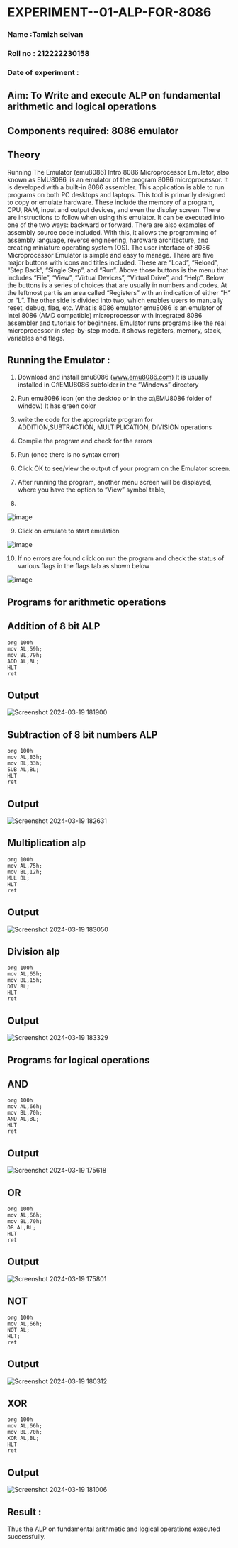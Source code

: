# EXPERIMENT--01-ALP-FOR-8086
### Name :Tamizh selvan
### Roll no : 212222230158
### Date of experiment :

## Aim: To Write and execute ALP on fundamental arithmetic and logical operations
## Components required: 8086  emulator 
## Theory 
Running The Emulator (emu8086) Intro 8086 Microprocessor Emulator, also known as EMU8086, is an emulator of the program 8086 microprocessor. It is developed with a built-in 8086 assembler. This application is able to run programs on both PC desktops and laptops. This tool is primarily designed to copy or emulate hardware. These include the memory of a program, CPU, RAM, input and output devices, and even the display screen. There are instructions to follow when using this emulator. It can be executed into one of the two ways: backward or forward. There are also examples of assembly source code included. With this, it allows the programming of assembly language, reverse engineering, hardware architecture, and creating miniature operating system (OS). The user interface of 8086 Microprocessor Emulator is simple and easy to manage. There are five major buttons with icons and titles included. These are “Load”, “Reload”, “Step Back”, “Single Step”, and “Run”. Above those buttons is the menu that includes “File”, “View”, “Virtual Devices”, “Virtual Drive”, and “Help”. Below the buttons is a series of choices that are usually in numbers and codes. At the leftmost part is an area called “Registers” with an indication of either “H” or “L”. The other side is divided into two, which enables users to manually reset, debug, flag, etc. What is 8086 emulator emu8086 is an emulator of Intel 8086 (AMD compatible) microprocessor with integrated 8086 assembler and tutorials for beginners. Emulator runs programs like the real microprocessor in step-by-step mode. it shows registers, memory, stack, variables and flags.

 ## Running the Emulator :
1.	Download and install emu8086 (www.emu8086.com) It is usually installed in C:\EMU8086 subfolder in the “Windows” directory
2.	 Run  emu8086 icon (on the desktop or in the c:\EMU8086 folder of window) It has green color 
 

3.	write the code for the appropriate program for ADDITION,SUBTRACTION, MULTIPLICATION,  DIVISION operations 

4.	 Compile the program and check for the errors 
5.	Run (once there is no syntax error) 

6.	Click OK to see/view the output of your program on the Emulator screen. 


7.	After running the program, another menu screen will be displayed, where you have the option to “View” symbol table,
8.	 


![image](https://user-images.githubusercontent.com/36288975/189273263-d65baae9-4b8f-4723-afb3-c0ffa4052b04.png)

9.	Click on emulate to start emulation 

![image](https://user-images.githubusercontent.com/36288975/189273273-9bb36ec1-e2e8-4892-8d35-37707332bfdc.png)

10.	If no errors are found click on run the program and check the status of various flags in the flags tab as shown below 

![image](https://user-images.githubusercontent.com/36288975/189273277-113a2a33-4a40-4ff8-95a5-ecd3a1f504fe.png)

## Programs for arithmetic  operations

## Addition  of 8 bit ALP 
```
org 100h
mov AL,59h;
mov BL,79h;
ADD AL,BL;
HLT
ret
```
## Output  
 ![Screenshot 2024-03-19 181900](https://github.com/Saravana-kumar369/EXPERIMENT--01-ALP-FOR-8086/assets/117925254/12cff806-9a6f-4c8e-b70d-f4072e554b8f)

## Subtraction   of 8 bit numbers  ALP 
 ```
org 100h
mov AL,83h;
mov BL,33h;
SUB AL,BL;
HLT
ret
```
## Output  
![Screenshot 2024-03-19 182631](https://github.com/Saravana-kumar369/EXPERIMENT--01-ALP-FOR-8086/assets/117925254/e6c81de2-1cfc-44a6-a28e-d419aef37f3b)

## Multiplication alp 
```
org 100h
mov AL,75h;
mov BL,12h;
MUL BL;
HLT
ret
```
 ## Output  
![Screenshot 2024-03-19 183050](https://github.com/Saravana-kumar369/EXPERIMENT--01-ALP-FOR-8086/assets/117925254/e4f86edb-6f72-4de5-bc18-76463f6f3be1)

## Division alp 
```
org 100h
mov AL,65h;
mov BL,15h;
DIV BL;
HLT
ret
```
## Output  
![Screenshot 2024-03-19 183329](https://github.com/Saravana-kumar369/EXPERIMENT--01-ALP-FOR-8086/assets/117925254/8e6afe1b-a76c-44fc-ba9c-40e33d633386)

## Programs for logical operations
## AND
```
org 100h
mov AL,66h;
mov BL,70h;
AND AL,BL;
HLT
ret
```
## Output  

![Screenshot 2024-03-19 175618](https://github.com/Saravana-kumar369/EXPERIMENT--01-ALP-FOR-8086/assets/117925254/2e28febb-74e4-4dd7-a27c-e595747c151d)

## OR
```
org 100h
mov AL,66h;
mov BL,70h;
OR AL,BL;
HLT
ret
``` 
## Output
![Screenshot 2024-03-19 175801](https://github.com/Saravana-kumar369/EXPERIMENT--01-ALP-FOR-8086/assets/117925254/b97bac58-42ed-4d66-b80e-0b8ae4b3b8b3)

## NOT
```
org 100h
mov AL,66h;
NOT AL;
HLT;
ret
```
## Output  
![Screenshot 2024-03-19 180312](https://github.com/Saravana-kumar369/EXPERIMENT--01-ALP-FOR-8086/assets/117925254/61616ca5-60fd-490d-98eb-5a39b1e35df3)

## XOR 
```
org 100h
mov AL,66h;
mov BL,70h;
XOR AL,BL;
HLT
ret
```
## Output  
![Screenshot 2024-03-19 181006](https://github.com/Saravana-kumar369/EXPERIMENT--01-ALP-FOR-8086/assets/117925254/5f39f2c3-0492-4842-9480-f4f07edfb90c)

## Result :
 Thus the  ALP on fundamental arithmetic and logical operations executed successfully.
